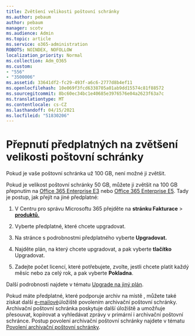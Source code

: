 ```yaml
---
title: Zvětšení velikosti poštovní schránky
ms.author: pebaum
author: pebaum
manager: scotv
ms.audience: Admin
ms.topic: article
ms.service: o365-administration
ROBOTS: NOINDEX, NOFOLLOW
localization_priority: Normal
ms.collection: Adm_O365
ms.custom:
- "556"
- "3500006"
ms.assetid: 33641df2-fc29-493f-a6c6-2777d8b4ef11
ms.openlocfilehash: 10e069f3fcd6338705a01ab9dd15574c81f88572
ms.sourcegitcommit: 8bc60ec34bc1e40685e3976576e04a2623f63a7c
ms.translationtype: MT
ms.contentlocale: cs-CZ
ms.lasthandoff: 04/15/2021
ms.locfileid: "51830206"
---
```

# <a name="switch-subscriptions-to-increase-mailbox-size"></a>Přepnutí předplatných na zvětšení velikosti poštovní schránky

Pokud je vaše poštovní schránka už 100 GB, není možné ji zvětšit.
  
Pokud je velikost poštovní schránky 50 GB, můžete ji zvětšit na 100 GB přepnutím na [Office 365 Enterprise E3](https://products.office.com/business/office-365-enterprise-e3-business-software) nebo [Office 365 Enterprise E5](https://products.office.com/business/office-365-enterprise-e5-business-software). Tady je postup, jak přejít na jiné předplatné:
  
1. V Centru pro správu Microsoftu 365 přejděte na **stránku Fakturace** \> **[produktů.](https://go.microsoft.com/fwlink/p/?linkid=842054)**

2. Vyberte předplatné, které chcete upgradovat.

3. Na stránce s podrobnostmi předplatného vyberte **Upgradovat.**

4. Najděte plán, na který chcete upgradovat, a pak vyberte **tlačítko** Upgradovat.

5. Zadejte počet licencí, které potřebujete, zvolte, jestli chcete platit každý měsíc nebo za celý rok, a pak vyberte **Pokladna**.

Další podrobnosti najdete v tématu [Upgrade na jiný plán](https://docs.microsoft.com/microsoft-365/commerce/subscriptions/upgrade-to-different-plan).

Pokud máte předplatné, které podporuje archiv na místě , můžete také získat další [e-mailové](https://docs.microsoft.com/office365/servicedescriptions/exchange-online-archiving-service-description/exchange-online-archiving-service-description)úložiště povolením archivační poštovní schránky. Archivační poštovní schránka poskytuje další úložiště a umožňuje přesouvat, kopírovat a vyhledávat zprávy v primární i archivační poštovní schránce. Postup povolení archivační poštovní schránky najdete v tématu [Povolení archivační poštovní schránky](https://docs.microsoft.com/microsoft-365/compliance/enable-archive-mailboxes).
